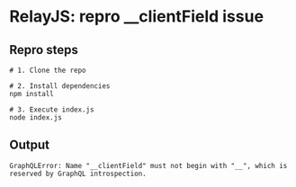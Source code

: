 # RelayJS: repro __clientField issue

## Repro steps

```
# 1. Clone the repo

# 2. Install dependencies
npm install

# 3. Execute index.js
node index.js
```

## Output

```
GraphQLError: Name "__clientField" must not begin with "__", which is reserved by GraphQL introspection.
```
